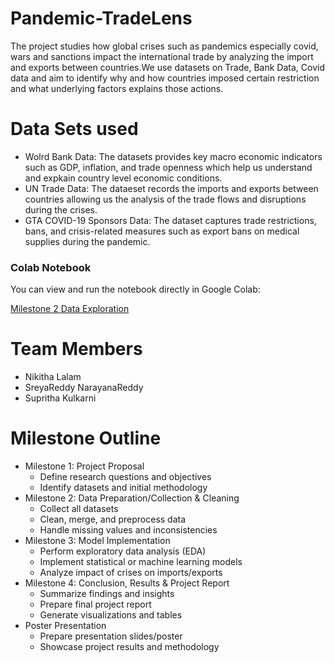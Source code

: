 # Pandemic-TradeLens
The project studies how global crises such as pandemics especially covid, wars and sanctions impact the international trade by analyzing the import and exports between countries.We use datasets on Trade, Bank Data, Covid data and aim to identify why and how countries imposed certain restriction and what underlying factors explains those actions.

# Data Sets used
- Wolrd Bank Data: The datasets provides key macro economic indicators such as GDP, inflation, and trade openness which help us understand and expkain country level economic conditions.
- UN Trade Data: The dataeset records the imports and exports between countries allowing us the analysis of the trade flows and disruptions during the crises.
- GTA COVID-19 Sponsors Data: The dataset captures trade restrictions, bans, and crisis-related measures such as export bans on medical supplies during the pandemic.

### Colab Notebook
You can view and run the notebook directly in Google Colab:

[Milestone 2 Data Exploration](https://colab.research.google.com/drive/1uqGQGk0nea3QlASaFbAvVSU8Nh8PAToA?usp=sharing)



# Team Members
- Nikitha Lalam  
- SreyaReddy NarayanaReddy  
- Supritha Kulkarni

# Milestone Outline
- Milestone 1: Project Proposal
  - Define research questions and objectives
  - Identify datasets and initial methodology
- Milestone 2: Data Preparation/Collection & Cleaning
  - Collect all datasets
  - Clean, merge, and preprocess data
  - Handle missing values and inconsistencies
- Milestone 3: Model Implementation
  - Perform exploratory data analysis (EDA)
  - Implement statistical or machine learning models
  - Analyze impact of crises on imports/exports
- Milestone 4: Conclusion, Results & Project Report
  - Summarize findings and insights
  - Prepare final project report
  - Generate visualizations and tables
- Poster Presentation
  - Prepare presentation slides/poster
  - Showcase project results and methodology

